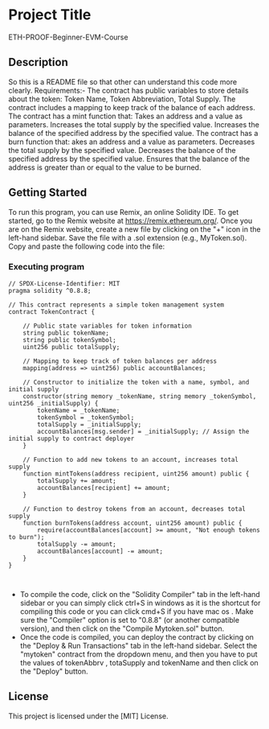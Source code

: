 


# Project Title

ETH-PROOF-Beginner-EVM-Course

## Description

So this is a README file so that other can understand this code more clearly.
Requirements:-
The contract has public variables to store details about the token:
Token Name,
Token Abbreviation,
Total Supply.
The contract includes a mapping to keep track of the balance of each address.
The contract has a mint function that:
Takes an address and a value as parameters.
Increases the total supply by the specified value.
Increases the balance of the specified address by the specified value.
The contract has a burn function that:
akes an address and a value as parameters.
Decreases the total supply by the specified value.
Decreases the balance of the specified address by the specified value.
Ensures that the balance of the address is greater than or equal to the value to be burned.
## Getting Started



To run this program, you can use Remix, an online Solidity IDE. To get started, go to the Remix website at https://remix.ethereum.org/.
Once you are on the Remix website, create a new file by clicking on the "+" icon in the left-hand sidebar. Save the file with a .sol extension (e.g., MyToken.sol). Copy and paste the following code into the file:
### Executing program


```
// SPDX-License-Identifier: MIT
pragma solidity ^0.8.8;

// This contract represents a simple token management system
contract TokenContract {

    // Public state variables for token information
    string public tokenName;
    string public tokenSymbol;
    uint256 public totalSupply;

    // Mapping to keep track of token balances per address
    mapping(address => uint256) public accountBalances;

    // Constructor to initialize the token with a name, symbol, and initial supply
    constructor(string memory _tokenName, string memory _tokenSymbol, uint256 _initialSupply) {
        tokenName = _tokenName;
        tokenSymbol = _tokenSymbol;
        totalSupply = _initialSupply;
        accountBalances[msg.sender] = _initialSupply; // Assign the initial supply to contract deployer
    }

    // Function to add new tokens to an account, increases total supply
    function mintTokens(address recipient, uint256 amount) public {
        totalSupply += amount;
        accountBalances[recipient] += amount;
    }

    // Function to destroy tokens from an account, decreases total supply
    function burnTokens(address account, uint256 amount) public {
        require(accountBalances[account] >= amount, "Not enough tokens to burn");
        totalSupply -= amount;
        accountBalances[account] -= amount;
    }
}

 
```
* To compile the code, click on the "Solidity Compiler" tab in the left-hand sidebar or you can simply click ctrl+S in windows as it is the shortcut for compiling this code or you can click cmd+S if you have mac os . Make sure the "Compiler" option is set to "0.8.8" (or another compatible version), and then click on the "Compile Mytoken.sol" button.
* Once the code is compiled, you can deploy the contract by clicking on the "Deploy & Run Transactions" tab in the left-hand sidebar. Select the "mytoken" contract from the dropdown menu, and then you have to put the values of tokenAbbrv , totaSupply and tokenName and then click on the "Deploy" button.





## License

This project is licensed under the [MIT] License.
